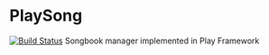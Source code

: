 # PlaySong
[![Build Status](https://travis-ci.org/godchaser/PlaySong.svg)](https://travis-ci.org/godchaser/PlaySong)
Songbook manager implemented in Play Framework
